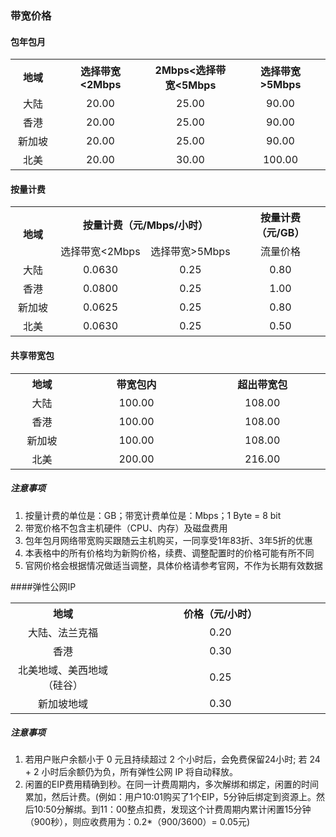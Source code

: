 ### 带宽价格  

#### 包年包月

<table class="brandwidth" align="center">
<tr>

<th style="width: 10%;" rowspan="1">地域</th>

<th style="width: 20%;" colspan="1"> 选择带宽<2Mbps </th>

<th style="width: 20%;" colspan="4"> 2Mbps<选择带宽<5Mbps</th>

<th style="width: 20%;" colspan="2"> 选择带宽>5Mbps</th>

</tr>

<tr>
<td style="width: 10%; "align="center" colspan="1"> 大陆</td>
<td style="width: 20%; "align="center" colspan="1"> 20.00</td>
<td style="width: 20%; "align="center" colspan="4"> 25.00</td>
<td style="width: 20%; "align="center" colspan="4">90.00</td>
</tr>
<tr>
<td style="width: 10%; "align="center" colspan="1"> 香港</td>
<td style="width: 20%; "align="center" colspan="1"> 20.00</td>
<td style="width: 20%; "align="center" colspan="4"> 25.00</td>
<td style="width: 20%; "align="center" colspan="4">90.00</td>
</tr>
<tr>
<td style="width: 10%; "align="center" colspan="1"> 新加坡</td>
<td style="width: 20%; "align="center" colspan="1"> 20.00</td>
<td style="width: 20%; "align="center" colspan="4"> 25.00</td>
<td style="width: 20%; "align="center" colspan="4">90.00</td>
</tr>
<tr>
<td style="width: 10%; "align="center" colspan="1"> 北美</td>
<td style="width: 20%; "align="center" colspan="1"> 20.00</td>
<td style="width: 20%; "align="center" colspan="4"> 30.00</td>
<td style="width: 20%; "align="center" colspan="4">100.00</td>
</tr>

</tr>
</table>

#### 按量计费
<table class="brandwith" align="center">
<tr>

<th style="width: 10%;" rowspan="2">地域</th>

<th style="width: 20%;" colspan="4"> 按量计费（元/Mbps/小时） </th>

<th style="width: 20%;" colspan="4"> 按量计费（元/GB）</th>

</tr>
<tr>
<td style="width: 20%; "align="center" colspan="2"> 选择带宽<2Mbps</td>
<td style="width: 20%; "align="center" colspan="2"> 选择带宽>5Mbps</td>
<td style="width: 20%; "align="center" colspan="4"> 流量价格</td>

</tr>
<tr>
<td style="width: 10%; "align="center" colspan="1"> 大陆</td>
<td style="width: 20%; "align="center" colspan="2"> 0.0630</td>
<td style="width: 20%; "align="center" colspan="2"> 0.25</td>
<td style="width: 20%; "align="center" colspan="4">0.80</td>
</tr>
<tr>
<td style="width: 10%; "align="center" colspan="1"> 香港</td>
<td style="width: 20%; "align="center" colspan="2"> 0.0800</td>
<td style="width: 20%; "align="center" colspan="2">0.25</td>
<td style="width: 20%; "align="center" colspan="4">1.00</td>
</tr>
<tr>
<td style="width: 10%; "align="center" colspan="1"> 新加坡</td>
<td style="width: 20%; "align="center" colspan="2"> 0.0625</td>
<td style="width: 20%; "align="center" colspan="2"> 0.25</td>
<td style="width: 20%; "align="center" colspan="4">0.80</td>
</tr>
<tr>
<td style="width: 10%; "align="center" colspan="1"> 北美</td>
<td style="width: 20%; "align="center" colspan="2"> 0.0630</td>
<td style="width: 20%; "align="center" colspan="2"> 0.25</td>
<td style="width: 20%; "align="center" colspan="4">0.50</td>
</tr>

</tr>
</table>


#### 共享带宽包

<table class="brandwidth" align="center">
<tr>

<th style="width: 10%;" rowspan="1">地域</th>

<th style="width: 20%;" colspan="2"> 带宽包内 </th>

<th style="width: 20%;" colspan="2"> 超出带宽包</th>

</tr>
<tr>
<td style="width: 10%; "align="center" colspan="1"> 大陆</td>
<td style="width: 20%; "align="center" colspan="2"> 100.00</td>
<td style="width: 20%; "align="center" colspan="2">108.00</td>
</tr>
<tr>
<td style="width: 10%; "align="center" colspan="1"> 香港</td>
<td style="width: 20%; "align="center" colspan="2"> 100.00</td>
<td style="width: 20%; "align="center" colspan="2">108.00</td>

</tr>
<tr>
<td style="width: 10%; "align="center" colspan="1"> 新加坡</td>
<td style="width: 20%; "align="center" colspan="2"> 100.00</td>
<td style="width: 20%; "align="center" colspan="2"> 108.00</td>

</tr>
<tr>
<td style="width: 10%; "align="center" colspan="1"> 北美</td>
<td style="width: 20%; "align="center" colspan="2"> 200.00</td>
<td style="width: 20%; "align="center" colspan="2"> 216.00</td>

</tr>


</table>



##### 注意事项

1. 按量计费的单位是：GB；带宽计费单位是：Mbps；1 Byte = 8 bit
2. 带宽价格不包含主机硬件（CPU、内存）及磁盘费用
3. 包年包月网络带宽购买跟随云主机购买，一同享受1年83折、3年5折的优惠
4. 本表格中的所有价格均为新购价格，续费、调整配置时的价格可能有所不同
5. 官网价格会根据情况做适当调整，具体价格请参考官网，不作为长期有效数据


####弹性公网IP
<table class="brandwidth" align="center">
<tr>

<th style="width: 10%;" rowspan="1">地域</th>

<th style="width: 20%;" colspan="2"> 价格（元/小时） </th>



</tr>
<tr>
<td style="width: 10%; "align="center" colspan="1"> 大陆、法兰克福</td>
<td style="width: 20%; "align="center" colspan="2"> 0.20</td>

</tr>
<tr>
<td style="width: 10%; "align="center" colspan="1"> 香港</td>
<td style="width: 20%; "align="center" colspan="2"> 0.30</td>


</tr>
<tr>
<td style="width: 10%; "align="center" colspan="1"> 北美地域、美西地域（硅谷）</td>
<td style="width: 20%; "align="center" colspan="2"> 0.25</td>


</tr>
<tr>
<td style="width: 10%; "align="center" colspan="1"> 新加坡地域</td>
<td style="width: 20%; "align="center" colspan="2"> 0.30</td>


</tr>


</table>

##### 注意事项

1. 若用户账户余额小于 0 元且持续超过 2 个小时后，会免费保留24小时;
若 24 + 2 小时后余额仍为负，所有弹性公网 IP 将自动释放。
2. 闲置的EIP费用精确到秒。在同一计费周期内，多次解绑和绑定，闲置的时间累加，然后计费。(例如：用户10:01购买了1个EIP，5分钟后绑定到资源上。然后10:50分解绑。到11：00整点扣费，发现这个计费周期内累计闲置15分钟（900秒），则应收费用为：0.2*（900/3600）= 0.05元)


